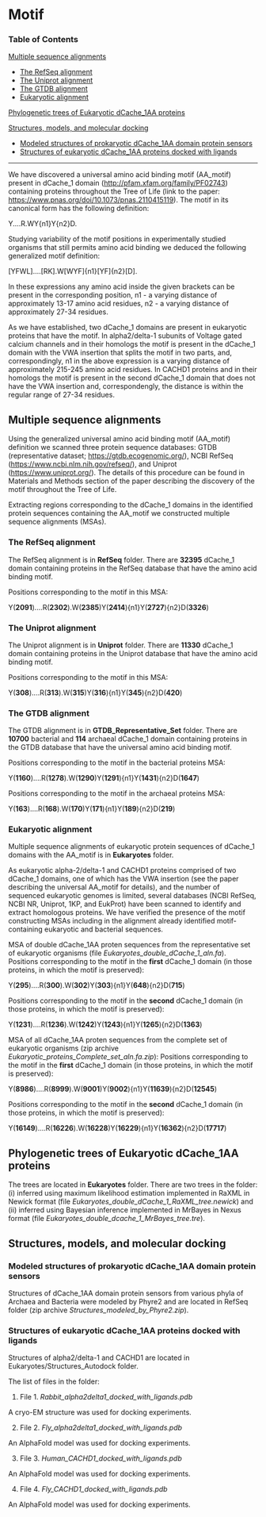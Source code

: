 # Motif

### Table of Contents

[Multiple sequence alignments](https://github.com/ToshkaDev/Motif#multiple-sequence-alignments)

* [The RefSeq alignment](https://github.com/ToshkaDev/Motif#the-refseq-alignment)
* [The Uniprot alignment](https://github.com/ToshkaDev/Motif#the-uniprot-alignment)
* [The GTDB alignment](https://github.com/ToshkaDev/Motif#the-gtdb-alignment)
* [Eukaryotic alignment](https://github.com/ToshkaDev/Motif#eukaryotic-alignment)

[Phylogenetic trees of Eukaryotic dCache_1AA proteins](https://github.com/ToshkaDev/Motif#phylogenetic-trees-of-eukaryotic-dcache_1aa-proteins)

[Structures, models, and molecular docking](https://github.com/ToshkaDev/Motif#structures-models-and-molecular-docking)

* [Modeled structures of prokaryotic dCache_1AA domain protein sensors ](https://github.com/ToshkaDev/Motif#modeled-structures-of-prokaryotic-dcache_1aa-domain-protein-sensors)
* [Structures of eukaryotic dCache_1AA proteins docked with ligands](https://github.com/ToshkaDev/Motif#structures-of-eukaryotic-dcache_1aa-proteins-docked-with-ligands)

-----------
We have discovered a universal amino acid binding motif (AA_motif) present in dCache_1 domain (http://pfam.xfam.org/family/PF02743) containing proteins throughout the Tree of Life (link to the paper: https://www.pnas.org/doi/10.1073/pnas.2110415119). 
The motif in its canonical form has the following definition: 

Y....R.WY{n1}Y{n2}D.

Studying variability of the motif positions in experimentally studied organisms that still permits amino acid binding we deduced the following generalized motif definition:

[YFWL]....[RK].W[WYF]{n1}[YF]{n2}[D].

In these expressions any amino acid inside the given brackets can be present in the corresponding position, n1 - a varying distance of approximately 13-17 amino acid residues, n2 - a varying distance of approximately 27-34 residues. 

As we have established, two dCache_1 domains are present in eukaryotic proteins that have the motif. In alpha2/delta-1 subunits of Voltage gated calcium channels and in their homologs the motif is present in the dCache_1 domain with the VWA insertion that splits the motif in two parts, and, correspondingly, n1 in the above expression is a varying distance of approximately 215-245 amino acid residues. In CACHD1 proteins and in their homologs the motif is present in the second dCache_1 domain that does not have the VWA insertion and, correspondengly, the distance is within the regular range of 27-34 residues.

## Multiple sequence alignments
Using the generalized universal amino acid binding motif (AA_motif) definition we scanned three protein sequence databases: GTDB (representative dataset; https://gtdb.ecogenomic.org/), NCBI RefSeq (https://www.ncbi.nlm.nih.gov/refseq/), and Uniprot (https://www.uniprot.org/). The details of this procedure can be found in Materials and Methods section of the paper describing the discovery of the motif throughout the Tree of Life.

Extracting regions corresponding to the dCache_1 domains in the identified protein sequences containing the AA_motif we constructed multiple sequence alignments (MSAs).

### The RefSeq alignment
The RefSeq alignment is in **RefSeq** folder. There are **32395** dCache_1 domain containing proteins in the RefSeq database that have the amino acid binding motif.

Positions corresponding to the motif in this MSA:

Y(**2091**)....R(**2302**).W(**2385**)Y(**2414**){n1}Y(**2727**){n2}D(**3326**)

### The Uniprot alignment
The Uniprot alignment is in **Uniprot** folder. There are **11330** dCache_1 domain containing proteins in the Uniprot database that have the amino acid binding motif.

Positions corresponding to the motif in this MSA:

Y(**308**)....R(**313**).W(**315**)Y(**316**){n1}Y(**345**){n2}D(**420**)

### The GTDB alignment
The GTDB alignment is in **GTDB_Representative_Set** folder. There are **10700** bacterial and **114** archaeal dCache_1 domain containing proteins in the GTDB database that have the universal amino acid binding motif.

Positions corresponding to the motif in the bacterial proteins MSA:
 
Y(**1160**)....R(**1278**).W(**1290**)Y(**1291**){n1}Y(**1431**){n2}D(**1647**)

Positions corresponding to the motif in the archaeal proteins MSA:

Y(**163**)....R(**168**).W(**170**)Y(**171**){n1}Y(**189**){n2}D(**219**)

### Eukaryotic alignment

Multiple sequence alignments of eukaryotic protein sequences of dCache_1 domains with the AA_motif is in **Eukaryotes** folder.

As eukaryotic alpha-2/delta-1 and CACHD1 proteins comprised of two dCache_1 domains, one of which has the VWA insertion (see the paper describing the universal AA_motif for details), and the number of sequenced eukaryotic genomes is limited, several databases (NCBI RefSeq, NCBI NR, Uniprot, 1KP, and EukProt) have been scanned to identify and extract homologous proteins. We have verified the presence of the motif constructing MSAs including in the alignment already identified motif-containing eukaryotic and bacterial sequences.

MSA of double dCache_1AA proten sequences from the representative set of eukaryotic organisms (file *Eukaryotes_double_dCache_1_aln.fa*).
Positions corresponding to the motif in the **first** dCache_1 domain (in those proteins, in which the motif is preserved):

Y(**295**)....R(**300**).W(**302**)Y(**303**){n1}Y(**648**){n2}D(**715**)

Positions corresponding to the motif in the **second** dCache_1 domain (in those proteins, in which the motif is preserved):

Y(**1231**)....R(**1236**).W(**1242**)Y(**1243**){n1}Y(**1265**){n2}D(**1363**)

MSA of all dCache_1AA proten sequences from the complete set of eukaryotic organisms (zip archive *Eukaryotic_proteins_Complete_set_aln.fa.zip*):
Positions corresponding to the motif in the **first** dCache_1 domain (in those proteins, in which the motif is preserved):

Y(**8986**)....R(**8999**).W(**9001**)Y(**9002**){n1}Y(**11639**){n2}D(**12545**)

Positions corresponding to the motif in the **second** dCache_1 domain (in those proteins, in which the motif is preserved):

Y(**16149**)....R(**16226**).W(**16228**)Y(**16229**){n1}Y(**16362**){n2}D(**17717**)


## Phylogenetic trees of Eukaryotic dCache_1AA proteins 

The trees are located in **Eukaryotes** folder. There are two trees in the folder: (i) inferred using maximum likelihood estimation implemented in RaXML in Newick format (file *Eukaryotes_double_dCache_1_RaXML_tree.newick*) and (ii) inferred using Bayesian inference implemented in MrBayes in Nexus format (file *Eukaryotes_double_dcache_1_MrBayes_tree.tre*).

## Structures, models, and molecular docking

### Modeled structures of prokaryotic dCache_1AA domain protein sensors 

Structures of dCache_1AA domain protein sensors from various phyla of Archaea and Bacteria were modeled by Phyre2 and are located in RefSeq folder (zip archive *Structures_modeled_by_Phyre2.zip*).

### Structures of eukaryotic dCache_1AA proteins docked with ligands

Structures of alpha2/delta-1 and CACHD1 are located in Eukaryotes/Structures_Autodock folder. 

The list of files in the folder:

1. File 1. *Rabbit_alpha2delta1_docked_with_ligands.pdb*

A cryo-EM structure was used for docking experiments.
 
2. File 2. *Fly_alpha2delta1_docked_with_ligands.pdb*

An AlphaFold model was used for docking experiments.

3. File 3. *Human_CACHD1_docked_with_ligands.pdb*

An AlphaFold model was used for docking experiments.

4. File 4. *Fly_CACHD1_docked_with_ligands.pdb*

An AlphaFold model was used for docking experiments.




